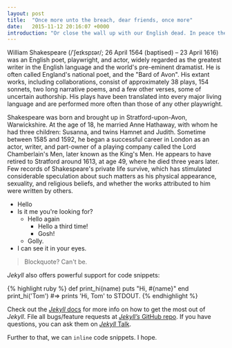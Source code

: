 ```yaml
---
layout: post
title:  "Once more unto the breach, dear friends, once more"
date:   2015-11-12 20:16:07 +0000
introduction: "Or close the wall up with our English dead. In peace there's nothing so becomes a man As modest stillness and humility: But when the blast of war blows in our ears, Then imitate the action of the tiger;"
---
```

William Shakespeare (/ˈʃeɪkspɪər/; 26 April 1564 (baptised) – 23 April 1616) was an English poet, playwright, and actor, widely regarded as the greatest writer in the English language and the world's pre-eminent dramatist. He is often called England's national poet, and the "Bard of Avon". His extant works, including collaborations, consist of approximately 38 plays, 154 sonnets, two long narrative poems, and a few other verses, some of uncertain authorship. His plays have been translated into every major living language and are performed more often than those of any other playwright.

Shakespeare was born and brought up in Stratford-upon-Avon, Warwickshire. At the age of 18, he married Anne Hathaway, with whom he had three children: Susanna, and twins Hamnet and Judith. Sometime between 1585 and 1592, he began a successful career in London as an actor, writer, and part-owner of a playing company called the Lord Chamberlain's Men, later known as the King's Men. He appears to have retired to Stratford around 1613, at age 49, where he died three years later. Few records of Shakespeare's private life survive, which has stimulated considerable speculation about such matters as his physical appearance, sexuality, and religious beliefs, and whether the works attributed to him were written by others.

* Hello
* Is it me you're looking for?
    * Hello again
        * Hello a third time!
        * Gosh!
    * Golly.
* I can see it in your eyes.

> Blockquote?
> Can't be.

*Jekyll* also offers powerful support for code snippets:

{% highlight ruby %}
def print_hi(name)
  puts "Hi, #{name}"
end
print_hi('Tom')
#=> prints 'Hi, Tom' to STDOUT.
{% endhighlight %}

Check out the [*Jekyll* docs][jekyll-docs] for more info on how to get the most out of *Jekyll*. File all bugs/feature requests at [*Jekyll’s* GitHub repo][jekyll-gh]. If you have questions, you can ask them on [*Jekyll* Talk][jekyll-talk].

Further to that, we can `inline` code snippets. I hope.

[jekyll-docs]: http://jekyllrb.com/docs/home
[jekyll-gh]:   https://github.com/jekyll/jekyll
[jekyll-talk]: https://talk.jekyllrb.com/
